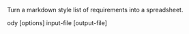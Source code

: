 Turn a markdown style list of requirements into a spreadsheet.

ody [options] input-file [output-file]



